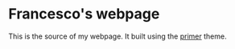 # Francesco's webpage
This is the source of my webpage. It built using the [primer](https://github.com/pages-themes/primer) theme.